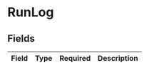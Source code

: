 # RunLog


## Fields

| Field       | Type        | Required    | Description |
| ----------- | ----------- | ----------- | ----------- |